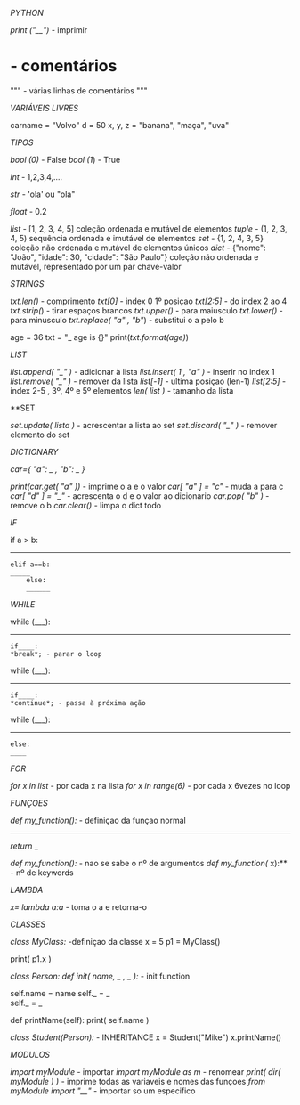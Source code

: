 *PYTHON*

*print ("__")* - imprimir

# - comentários

""" - várias linhas de comentários
"""

*VARIÁVEIS LIVRES*

carname = "Volvo" 
d = 50
x, y, z = "banana", "maça", "uva"

*TIPOS* 

*bool (0)* - False
*bool (1*) - True

*int* - 1,2,3,4,....

*str* - 'ola' ou "ola"

*float* - 0.2

*list* - [1, 2, 3, 4, 5] coleção ordenada e mutável de elementos
*tuple* - (1, 2, 3, 4, 5) sequência ordenada e imutável de elementos
*set* - {1, 2, 4, 3, 5} coleção não ordenada e mutável de elementos únicos
*dict* - {"nome": "João", "idade": 30, "cidade": "São Paulo"} coleção não ordenada e mutável, representado por um par chave-valor

*STRINGS*

*txt.len()* - comprimento
*txt[0]* - index 0 1º posiçao
*txt[2:5]* - do index 2 ao 4
*txt.strip(*) - tirar espaços brancos
*txt.upper()* - para maiusculo
*txt.lower()* - para minusculo
*txt.replace( "a" , "b"*) - substitui o a pelo b

age = 36
txt = "_ age is {}"
print(*txt.format(age)*)

*LIST*

*list.append( "_" )* - adicionar à lista
*list.insert( 1 , "a" )* - inserir no index 1
*list.remove( "_" )* - remover da lista
*list[-1]* - ultima posiçao (len-1)
*list[2:5]* - index 2-5 , 3º, 4º e 5º elementos
*len( list )* - tamanho da lista

**SET

*set.update( lista )* - acrescentar a lista ao set
*set.discard( "_" )* - remover elemento do set

*DICTIONARY*

*car={ "a": _ , "b": _ }*

*print(car.get( "a" ))* - imprime o a e o valor
*car[ "a" ] = "c"* - muda a para c
*car[ "d" ] = "_"* - acrescenta o d e o valor ao dicionario
*car.pop( "b" )* - remove o b
*car.clear()* - limpa o dict todo

*IF* 

if a > b:
____
    elif a==b:
    _____
        else:
        ______


*WHILE*

while (___):
_____
    if____:
    *break*; - parar o loop 

while (___):
_____
    if____:
    *continue*; - passa à próxima ação

while (___):
_____
    else:
    ____


*FOR*

*for x in list* - por cada x na lista
*for x in range(6)* - por cada x 6vezes no loop


*FUNÇOES*

*def my_function():* - definiçao da funçao normal
______
*return* _

*def my_function():* - nao se sabe o nº de argumentos
*def my_function(* x):** - nº de keywords

*LAMBDA*

*x= lambda a:a* - toma o a e retorna-o


*CLASSES*

*class MyClass:* -definiçao da classe
x = 5
p1 = MyClass()

print( p1.x )


*class Person:*
*def _init_( name, _ , _ ):* - init function

self.name = name 
self._ = _  
self._ = _  

def printName(self):
print( self.name )

*class Student(Person):*  - INHERITANCE
x = Student("Mike")
x.printName()

*MODULOS*

*import myModule* - importar
*import myModule as m* - renomear
*print( dir( myModule ) )* - imprime todas as variaveis e nomes das funçoes
*from myModule import "__"* - importar so um especifico